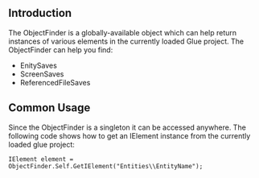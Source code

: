 ## Introduction

The ObjectFinder is a globally-available object which can help return instances of various elements in the currently loaded Glue project. The ObjectFinder can help you find:

-   EnitySaves
-   ScreenSaves
-   ReferencedFileSaves

## Common Usage

Since the ObjectFinder is a singleton it can be accessed anywhere. The following code shows how to get an IElement instance from the currently loaded glue project:

    IElement element = ObjectFinder.Self.GetIElement("Entities\\EntityName");
